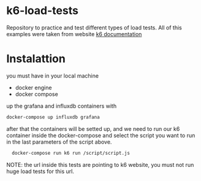 # k6-load-tests
Repository to practice and test different types of load tests. All of this examples were taken from website [k6 documentation](https://k6.io/docs/)

# Instalattion
you must have in your local machine
- docker engine
- docker compose 

up the grafana and influxdb containers with
```sh
docker-compose up influxdb grafana
```
after that the containers will be setted up, and we need to run our k6 container inside the docker-compose and select the script you want to run in the last parameters of the script above. 
```sh
  docker-compose run k6 run /script/script.js
```

NOTE: the url inside this tests are pointing to k6 website, you must not run huge load tests for this url.
